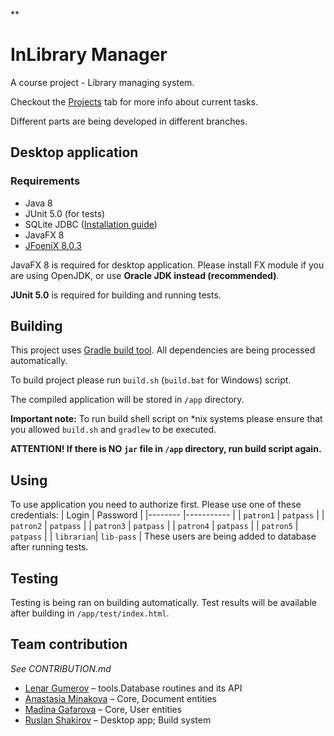 **
# InLibrary Manager

A course project - Library managing system.

Checkout the [Projects](https://github.com/lenargum/libraryProject/projects) tab for more info about current tasks.

Different parts are being developed in different branches.

## Desktop application

### Requirements
- Java 8
- JUnit 5.0 (for tests)
- SQLite JDBC ([Installation guide](http://telegra.ph/Kak-sdelat-tak-chtoby-vsyo-zarabotalo-03-01))
- JavaFX 8
- [JFoeniX 8.0.3](https://github.com/jfoenixadmin/JFoenix)

JavaFX 8 is required for desktop application. Please install FX module if you are using OpenJDK, or use **Oracle JDK instead (recommended)**.

**JUnit 5.0** is required for building and running tests.

## Building

This project uses [Gradle build tool](https://gradle.org). All dependencies are being processed automatically.

To build project please run `build.sh` (`build.bat` for Windows) script.

The compiled application will be stored in `/app` directory.

**Important note:** To run build shell script on *nix systems please ensure that you allowed `build.sh` and `gradlew` to be executed.

**ATTENTION! If there is NO `jar` file in `/app` directory, run build script again.**

## Using
To use application you need to authorize first.
Please use one of these credentials:
| Login      | Password   |
|--------    |----------- |
| `patron1`  | `patpass`  |
| `patron2`  | `patpass`  |
| `patron3`  | `patpass`  |
| `patron4`  | `patpass`  |
| `patron5`  | `patpass`  |
| `librarian`| `lib-pass` |
These users are being added to database after running tests.

## Testing

Testing is being ran on building automatically.
Test results will be available after building in `/app/test/index.html`.

## Team contribution

_See CONTRIBUTION.md_

- [Lenar Gumerov](https://github.com/lenargum) – tools.Database routines and its API
- [Anastasia Minakova](https://github.com/stalem9) – Core, Document entities
- [Madina Gafarova](https://github.com/gafmn) – Core, User entities
- [Ruslan Shakirov](https://github.com/Shakirovrrr) – Desktop app; Build system
